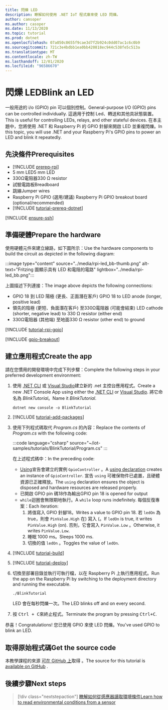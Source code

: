 ```yaml
---
title: 閃爍 LED
description: 瞭解如何使用 .NET IoT 程式庫來使 LED 閃爍。
author: camsoper
ms.author: casoper
ms.date: 11/13/2020
ms.topic: tutorial
ms.prod: dotnet
ms.openlocfilehash: 07a050c0655f9cae3d7f2b924c0dd07ac1c6c0b9
ms.sourcegitcommit: 721c3e4bdbb1ea0bb420818ec944c538fe5c513a
ms.translationtype: MT
ms.contentlocale: zh-TW
ms.lasthandoff: 12/01/2020
ms.locfileid: "96586670"
---
```

# <a name="blink-an-led"></a><span data-ttu-id="cd61d-103">閃爍 LED</span><span class="sxs-lookup"><span data-stu-id="cd61d-103">Blink an LED</span></span>

<span data-ttu-id="cd61d-104">一般用途的 i/o (GPIO) pin 可以個別控制。</span><span class="sxs-lookup"><span data-stu-id="cd61d-104">General-purpose I/O (GPIO) pins can be controlled individually.</span></span> <span data-ttu-id="cd61d-105">這適用于控制 Led、轉送和其他具狀態裝置。</span><span class="sxs-lookup"><span data-stu-id="cd61d-105">This is useful for controlling LEDs, relays, and other stateful devices.</span></span> <span data-ttu-id="cd61d-106">在本主題中，您將使用 .NET 和 Raspberry Pi 的 GPIO 針腳來開啟 LED 並重複閃爍。</span><span class="sxs-lookup"><span data-stu-id="cd61d-106">In this topic, you will use .NET and your Raspberry Pi's GPIO pins to power an LED and blink it repeatedly.</span></span>

## <a name="prerequisites"></a><span data-ttu-id="cd61d-107">先決條件</span><span class="sxs-lookup"><span data-stu-id="cd61d-107">Prerequisites</span></span>

- [!INCLUDE [prereq-rpi](../includes/prereq-rpi.md)]
- <span data-ttu-id="cd61d-108">5 mm LED</span><span class="sxs-lookup"><span data-stu-id="cd61d-108">5 mm LED</span></span>
- <span data-ttu-id="cd61d-109">330Ω電阻器</span><span class="sxs-lookup"><span data-stu-id="cd61d-109">330 Ω resistor</span></span>
- <span data-ttu-id="cd61d-110">試驗電路板</span><span class="sxs-lookup"><span data-stu-id="cd61d-110">Breadboard</span></span>
- <span data-ttu-id="cd61d-111">跳線</span><span class="sxs-lookup"><span data-stu-id="cd61d-111">Jumper wires</span></span>
- <span data-ttu-id="cd61d-112">Raspberry Pi GPIO (選用/建議) </span><span class="sxs-lookup"><span data-stu-id="cd61d-112">Raspberry Pi GPIO breakout board (optional/recommended)</span></span>
- [!INCLUDE [tutorial-prereq-dotnet](../includes/tutorial-prereq-dotnet.md)]

[!INCLUDE [ensure-ssh](../includes/ensure-ssh.md)]

## <a name="prepare-the-hardware"></a><span data-ttu-id="cd61d-113">準備硬體</span><span class="sxs-lookup"><span data-stu-id="cd61d-113">Prepare the hardware</span></span>

<span data-ttu-id="cd61d-114">使用硬體元件來建立線路，如下圖所示：</span><span class="sxs-lookup"><span data-stu-id="cd61d-114">Use the hardware components to build the circuit as depicted in the following diagram:</span></span>

:::image type="content" source="../media/rpi-led_bb-thumb.png" alt-text="Fritzing 圖顯示具有 LED 和電阻的電路" lightbox="../media/rpi-led_bb.png":::

<span data-ttu-id="cd61d-116">上圖描述下列連接：</span><span class="sxs-lookup"><span data-stu-id="cd61d-116">The image above depicts the following connections:</span></span>

- <span data-ttu-id="cd61d-117">GPIO 18 到 LED 陽極 (更長、正面潛在客戶) </span><span class="sxs-lookup"><span data-stu-id="cd61d-117">GPIO 18 to LED anode (longer, positive lead)</span></span>
- <span data-ttu-id="cd61d-118">領先的陰極 (更短、負面潛在客戶) 至330Ω電阻器 (可能會結束) </span><span class="sxs-lookup"><span data-stu-id="cd61d-118">LED cathode (shorter, negative lead) to 330 Ω resistor (either end)</span></span>
- <span data-ttu-id="cd61d-119">330Ω電阻器 (其他端) 至地面</span><span class="sxs-lookup"><span data-stu-id="cd61d-119">330 Ω resistor (other end) to ground</span></span>

[!INCLUDE [tutorial-rpi-gpio](../includes/tutorial-rpi-gpio.md)]

[!INCLUDE [gpio-breakout](../includes/gpio-breakout.md)]

## <a name="create-the-app"></a><span data-ttu-id="cd61d-120">建立應用程式</span><span class="sxs-lookup"><span data-stu-id="cd61d-120">Create the app</span></span>

<span data-ttu-id="cd61d-121">請在您慣用的開發環境中完成下列步驟：</span><span class="sxs-lookup"><span data-stu-id="cd61d-121">Complete the following steps in your preferred development environment:</span></span>

1. <span data-ttu-id="cd61d-122">使用 [.NET CLI](../../core/tools/dotnet-new.md) 或 [Visual Studio](../../core/tutorials/with-visual-studio.md)建立新的 .net 主控台應用程式。</span><span class="sxs-lookup"><span data-stu-id="cd61d-122">Create a new .NET Console App using either the [.NET CLI](../../core/tools/dotnet-new.md) or [Visual Studio](../../core/tutorials/with-visual-studio.md).</span></span> <span data-ttu-id="cd61d-123">將它命名為 *BlinkTutorial*。</span><span class="sxs-lookup"><span data-stu-id="cd61d-123">Name it *BlinkTutorial*.</span></span>

    ```dotnetcli
    dotnet new console -o BlinkTutorial
    ```

1. [!INCLUDE [tutorial-add-packages](../includes/tutorial-add-packages.md)]
1. <span data-ttu-id="cd61d-124">使用下列程式碼取代 *Program.cs* 的內容：</span><span class="sxs-lookup"><span data-stu-id="cd61d-124">Replace the contents of *Program.cs* with the following code:</span></span>

    :::code language="csharp" source="~/iot-samples/tutorials/BlinkTutorial/Program.cs" :::

    <span data-ttu-id="cd61d-125">在上述程式碼中：</span><span class="sxs-lookup"><span data-stu-id="cd61d-125">In the preceding code:</span></span>

    - <span data-ttu-id="cd61d-126">[Using](../../csharp/whats-new/csharp-8.md#using-declarations)宣告會建立的實例 `GpioController` 。</span><span class="sxs-lookup"><span data-stu-id="cd61d-126">A [using declaration](../../csharp/whats-new/csharp-8.md#using-declarations) creates an instance of `GpioController`.</span></span> <span data-ttu-id="cd61d-127">宣告 `using` 可確保物件已處置，且硬體資源已正確釋放。</span><span class="sxs-lookup"><span data-stu-id="cd61d-127">The `using` declaration ensures the object is disposed and hardware resources are released properly.</span></span>
    - <span data-ttu-id="cd61d-128">已開啟 GPIO pin 碼18作為輸出</span><span class="sxs-lookup"><span data-stu-id="cd61d-128">GPIO pin 18 is opened for output</span></span>
    - <span data-ttu-id="cd61d-129">`while`迴圈會無限期地執行。</span><span class="sxs-lookup"><span data-stu-id="cd61d-129">A `while` loop runs indefinitely.</span></span> <span data-ttu-id="cd61d-130">每個反復專案：</span><span class="sxs-lookup"><span data-stu-id="cd61d-130">Each iteration:</span></span>
        1. <span data-ttu-id="cd61d-131">將值寫入 GPIO 針腳18。</span><span class="sxs-lookup"><span data-stu-id="cd61d-131">Writes a value to GPIO pin 18.</span></span> <span data-ttu-id="cd61d-132">若 `ledOn` 為 true，則會 `PinValue.High` 在) 寫入 (。</span><span class="sxs-lookup"><span data-stu-id="cd61d-132">If `ledOn` is true, it writes `PinValue.High` (on).</span></span> <span data-ttu-id="cd61d-133">否則，它會寫入 `PinValue.Low` 。</span><span class="sxs-lookup"><span data-stu-id="cd61d-133">Otherwise, it writes `PinValue.Low`.</span></span>
        1. <span data-ttu-id="cd61d-134">睡眠 1000 ms。</span><span class="sxs-lookup"><span data-stu-id="cd61d-134">Sleeps 1000 ms.</span></span>
        1. <span data-ttu-id="cd61d-135">切換的值 `ledOn` 。</span><span class="sxs-lookup"><span data-stu-id="cd61d-135">Toggles the value of `ledOn`.</span></span>

1. [!INCLUDE [tutorial-build](../includes/tutorial-build.md)]
1. [!INCLUDE [tutorial-deploy](../includes/tutorial-deploy.md)]
1. <span data-ttu-id="cd61d-136">切換至部署目錄並執行可執行檔，以在 Raspberry Pi 上執行應用程式。</span><span class="sxs-lookup"><span data-stu-id="cd61d-136">Run the app on the Raspberry Pi by switching to the deployment directory and running the executable.</span></span>

    ```bash
    ./BlinkTutorial
    ```

    <span data-ttu-id="cd61d-137">LED 會在每秒閃爍一次。</span><span class="sxs-lookup"><span data-stu-id="cd61d-137">The LED blinks off and on every second.</span></span>

1. <span data-ttu-id="cd61d-138">按 <kbd>Ctrl + C</kbd>來終止程式。</span><span class="sxs-lookup"><span data-stu-id="cd61d-138">Terminate the program by pressing <kbd>Ctrl+C</kbd>.</span></span>

<span data-ttu-id="cd61d-139">恭喜！</span><span class="sxs-lookup"><span data-stu-id="cd61d-139">Congratulations!</span></span> <span data-ttu-id="cd61d-140">您已使用 GPIO 來使 LED 閃爍。</span><span class="sxs-lookup"><span data-stu-id="cd61d-140">You've used GPIO to blink an LED.</span></span>

## <a name="get-the-source-code"></a><span data-ttu-id="cd61d-141">取得原始程式碼</span><span class="sxs-lookup"><span data-stu-id="cd61d-141">Get the source code</span></span>

<span data-ttu-id="cd61d-142">本教學課程的來源 [可在 GitHub 上](https://github.com/MicrosoftDocs/dotnet-iot-assets/tree/master/tutorials/BlinkTutorial)取得 <span class="docon docon-navigate-external x-hidden-focus"></span> 。</span><span class="sxs-lookup"><span data-stu-id="cd61d-142">The source for this tutorial is [available on GitHub](https://github.com/MicrosoftDocs/dotnet-iot-assets/tree/master/tutorials/BlinkTutorial) <span class="docon docon-navigate-external x-hidden-focus"></span>.</span></span>

## <a name="next-steps"></a><span data-ttu-id="cd61d-143">後續步驟</span><span class="sxs-lookup"><span data-stu-id="cd61d-143">Next steps</span></span>

> [!div class="nextstepaction"]
> [<span data-ttu-id="cd61d-144">瞭解如何從感應器讀取環境條件</span><span class="sxs-lookup"><span data-stu-id="cd61d-144">Learn how to read environmental conditions from a sensor</span></span>](../tutorials/temp-sensor.md)
